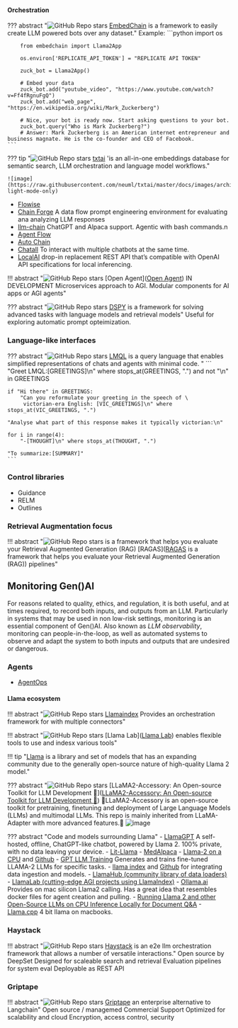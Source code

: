 #### Orchestration

??? abstract "![GitHub Repo stars](https://badgen.net/github/stars/embedchain/embedchain) [EmbedChain]([EmbedChain](https://github.com/embedchain/embedchain))  is a framework to easily create LLM powered bots over any dataset."
    Example:
    ```python
        import os

        from embedchain import Llama2App

        os.environ['REPLICATE_API_TOKEN'] = "REPLICATE API TOKEN"

        zuck_bot = Llama2App()

        # Embed your data
        zuck_bot.add("youtube_video", "https://www.youtube.com/watch?v=Ff4fRgnuFgQ")
        zuck_bot.add("web_page", "https://en.wikipedia.org/wiki/Mark_Zuckerberg")

        # Nice, your bot is ready now. Start asking questions to your bot.
        zuck_bot.query("Who is Mark Zuckerberg?")
        # Answer: Mark Zuckerberg is an American internet entrepreneur and business magnate. He is the co-founder and CEO of Facebook.
    ```

??? tip "![GitHub Repo stars](https://badgen.net/github/stars/neuml/txtai) [txtai]([txtai](https://github.com/neuml/txtai)) 'is an all-in-one embeddings database for semantic search, LLM orchestration and language model workflows."

    ![image](https://raw.githubusercontent.com/neuml/txtai/master/docs/images/architecture.png#gh-light-mode-only)

- [Flowise](https://github.com/FlowiseAI/Flowise)
- [Chain Forge](https://github.com/ianarawjo/ChainForge) A data flow prompt engineering environment for evaluating ana analyzing LLM responses
- [llm-chain](https://docs.llm-chain.xyz/docs/introduction) ChatGPT and Alpaca support. Agentic with bash commands.n
- [Agent Flow](https://github.com/simonmesmith/agentflow)
- [Auto Chain](https://github.com/Forethought-Technologies/AutoChain)
- [Chatall](https://github.com/sunner/ChatALL) To interact with multiple chatbots at the same time.
- [LocalAI](https://github.com/go-skynet/LocalAI) drop-in replacement REST API that’s compatible with OpenAI API specifications for local inferencing.

!!! abstract "![GitHub Repo stars](https://badgen.net/github/stars/dot-agent/openagent) [Open Agent]([Open Agent](https://github.com/dot-agent/openagent)) IN DEVELOPMENT Microservices approach to AGI. Modular components for AI apps or AGI agents"

??? abstract "![GitHub Repo stars](https://badgen.net/github/stars/stanfordnlp/dspy) [DSPY]([DSPY](https://github.com/stanfordnlp/dspy)) is a framework for solving advanced tasks with language models and retrieval models"
    Useful for exploring automatic prompt opteimization.


### Language-like interfaces
??? abstract "![GitHub Repo stars](https://badgen.net/github/stars/eth-sri/lmql) [LMQL]([LMQL](https://github.com/eth-sri/lmql)) is a query language that enables simplified representations of chats and agents with minimal code. "
    ```
    "Greet LMQL:[GREETINGS]\n" where stops_at(GREETINGS, ".") and not "\n" in GREETINGS

    if "Hi there" in GREETINGS:
        "Can you reformulate your greeting in the speech of \
         victorian-era English: [VIC_GREETINGS]\n" where stops_at(VIC_GREETINGS, ".")

    "Analyse what part of this response makes it typically victorian:\n"

    for i in range(4):
        "-[THOUGHT]\n" where stops_at(THOUGHT, ".")

    "To summarize:[SUMMARY]"
    ```

### Control libraries

* Guidance
* RELM
* Outlines

### Retrieval Augmentation focus

!!! abstract "![GitHub Repo stars](https://badgen.net/github/stars/explodinggradients/ragas) is a framework that helps you evaluate your Retrieval Augmented Generation (RAG) [RAGAS]([RAGAS](https://github.com/explodinggradients/ragas) is a framework that helps you evaluate your Retrieval Augmented Generation (RAG)) pipelines"


## Monitoring Gen()AI
For reasons related to quality, ethics, and regulation, it is both useful, and at times required, to record both inputs, and outputs from an LLM. Particularly in systems that may be used in non low-risk settings, monitoring is an essential component of Gen()AI.  Also known as _LLM observability_, monitoring can people-in-the-loop, as well as automated systems to observe and adapt the system to both inputs and outputs that are undesired or dangerous.

### Agents

- [AgentOps](https://github.com/AgentOps-AI/agentops)



#### Llama ecosystem

!!! abstract "![GitHub Repo stars](https://badgen.net/github/stars/run-llama/llama_index) [Llamaindex]([Llamaindex](https://github.com/run-llama/llama_index)) Provides an orchestration framework for with multiple connectors"

!!! abstract "![GitHub Repo stars](https://badgen.net/github/stars/run-llama/llama-lab) [Llama Lab]([Llama Lab](https://github.com/run-llama/llama-lab)) enables flexible tools to use and indesx various tools"

!!! tip "[Llama](https://ai.meta.com/llama/) is a library and set of models that has an expanding community due to the generally open-source nature of high-quality Llama 2 model."

??? abstract "![GitHub Repo stars](https://badgen.net/github/stars/Alpha-VLLM/LLaMA2-Accessory) [LLaMA2-Accessory: An Open-source Toolkit for LLM Development 🚀]([LLaMA2-Accessory: An Open-source Toolkit for LLM Development 🚀](https://github.com/Alpha-VLLM/LLaMA2-Accessory))
    🚀LLaMA2-Accessory is an open-source toolkit for pretraining, finetuning and deployment of Large Language Models (LLMs) and multimodal LLMs. This repo is mainly inherited from LLaMA-Adapter with more advanced features.🧠
    ![image](https://github.com/ianderrington/genai/assets/76016868/d55e274a-13af-40bd-9586-3bf56557175b)

??? abstract "Code and models surrounding Llama"
    - [LlamaGPT](https://github.com/getumbrel/llama-gpt) A self-hosted, offline, ChatGPT-like chatbot, powered by Llama 2. 100% private, with no data leaving your device.
    - [Lit-Llama](https://github.com/Lightning-AI/lit-llama)
    - [MedAlpaca](https://github.com/kbressem/medAlpaca)
    - [Llama-2 on a CPU](https://towardsdatascience.com/running-llama-2-on-cpu-inference-for-document-q-a-3d636037a3d8) and [Github](https://github.com/kennethleungty/Llama-2-Open-Source-LLM-CPU-Inference)
    - [GPT LLM Training](https://github.com/mshumer/gpt-llm-trainer) Generates and trains fine-tuned LLAMA-2 LLMs for specific tasks.
    - [llama index](https://www.llamaindex.ai/) and [Github](https://github.com/jerryjliu/llama_index) for integrating data ingestion and models.
    - [LlamaHub (community library of data loaders)](https://llamahub.ai)
    - [LlamaLab (cutting-edge AGI projects using LlamaIndex)](https://github.com/run-llama/llama-lab)
    - [Ollama.ai](https://olama.ai) Provides on mac silicon Llama2 calling. Has a great idea that resembles docker files for agent creation and pulling.
    - [Running Llama 2 and other Open-Source LLMs on CPU Inference Locally for Document Q&A](https://github.com/kennethleungty/Llama-2-Open-Source-LLM-CPU-Inference)
    - [Llama.cpp](https://github.com/ggerganov/llama.cpp) 4 bit llama on macbooks.


### Haystack

!!! abstract "![GitHub Repo stars](https://badgen.net/github/stars/deepset-ai/haystack) [Haystack]([Haystack](https://github.com/deepset-ai/haystack)) is an e2e llm orchestration framework that allows a number of versatile interactions."
    Open source by DeepSet
    Designed for scaleable search and retrieval
    Evaluation pipelines for system eval
    Deployable as REST API

### Griptape

!!! abstract "![GitHub Repo stars](https://badgen.net/github/stars/griptape-ai/griptape) [Griptape]([Griptape](https://github.com/griptape-ai/griptape)) an enterprise alternative to Langchain"
    Open source / managemed
    Commercial Support
    Optimized for scalability and cloud
    Encryption, access control, security
    
